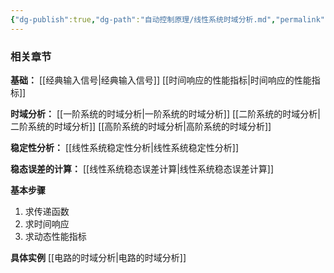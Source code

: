 ```yaml
---
{"dg-publish":true,"dg-path":"自动控制原理/线性系统时域分析.md","permalink":"/自动控制原理/线性系统时域分析/","dgPassFrontmatter":true,"noteIcon":"","created":"2024-04-16T13:01:27.305+08:00","updated":"2024-06-23T11:28:26.790+08:00"}
---
```


### 相关章节
**基础：**
[[经典输入信号\|经典输入信号]]
[[时间响应的性能指标\|时间响应的性能指标]]

**时域分析：**
[[一阶系统的时域分析\|一阶系统的时域分析]]
[[二阶系统的时域分析\|二阶系统的时域分析]]
[[高阶系统的时域分析\|高阶系统的时域分析]]

**稳定性分析：**
[[线性系统稳定性分析\|线性系统稳定性分析]]

**稳态误差的计算：**
[[线性系统稳态误差计算\|线性系统稳态误差计算]]

**基本步骤**
1. 求传递函数
2. 求时间响应
3. 求动态性能指标

**具体实例**
[[电路的时域分析\|电路的时域分析]]

